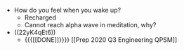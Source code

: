 - How do you feel when you wake up?
    - Recharged
    - Cannot reach alpha wave in meditation, why?
- ((22yK4qEt6))
    - {{{[[DONE]]}}}} [[Prep 2020 Q3 Engineering QPSM]]
